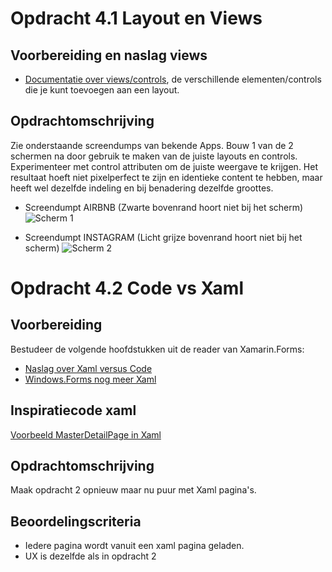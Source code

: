 # Opdracht 4.1 Layout en Views 

## Voorbereiding en naslag views

- [Documentatie over views/controls](https://developer.xamarin.com/guides/xamarin-forms/controls/views/), de verschillende elementen/controls die je kunt toevoegen aan een layout. 

## Opdrachtomschrijving

Zie onderstaande screendumps van bekende Apps. Bouw 1 van de 2 schermen na door gebruik te maken van de juiste layouts en controls.
Experimenteer met control attributen om de juiste weergave te krijgen. Het resultaat hoeft niet pixelperfect te zijn en identieke content te hebben, maar heeft wel dezelfde indeling en bij benadering dezelfde groottes.

- Screendumpt AIRBNB (Zwarte bovenrand hoort niet bij het scherm)
![Scherm 1](https://github.com/ictacademiekw1c/opdrachten-repository/blob/master/xamarin/images/scherm1.png?raw=true)
 
- Screendumpt INSTAGRAM (Licht grijze bovenrand hoort niet bij het scherm)
![Scherm 2](https://github.com/ictacademiekw1c/opdrachten-repository/blob/master/xamarin/images/scherm2.png?raw=true)
 

# Opdracht 4.2 Code vs Xaml

## Voorbereiding 

Bestudeer de volgende hoofdstukken uit de reader van Xamarin.Forms:
- [Naslag over Xaml versus Code](https://elo.kw1c.nl/CMS/Studie/811%20ICT-Academie/811%20VakkenInhoud/%5BB.29%20INFi%5D%20Informatica%20instructie/Productie/01.%20Reader/BookPreview2-Ch07-Rel0203.pdf)
- [Windows.Forms nog meer Xaml](https://elo.kw1c.nl/CMS/Studie/811%20ICT-Academie/811%20VakkenInhoud/%5BB.29%20INFi%5D%20Informatica%20instructie/Productie/01.%20Reader/BookPreview2-Ch08-Rel0203.pdf)

## Inspiratiecode xaml

[Voorbeeld MasterDetailPage in Xaml](https://gist.github.com/saebuabu/b17b9516c8718cf930506172cac70b11)

## Opdrachtomschrijving

Maak opdracht 2 opnieuw maar nu puur met Xaml pagina's.

## Beoordelingscriteria
- Iedere pagina wordt vanuit een xaml pagina geladen.
- UX is dezelfde als in opdracht 2
 
